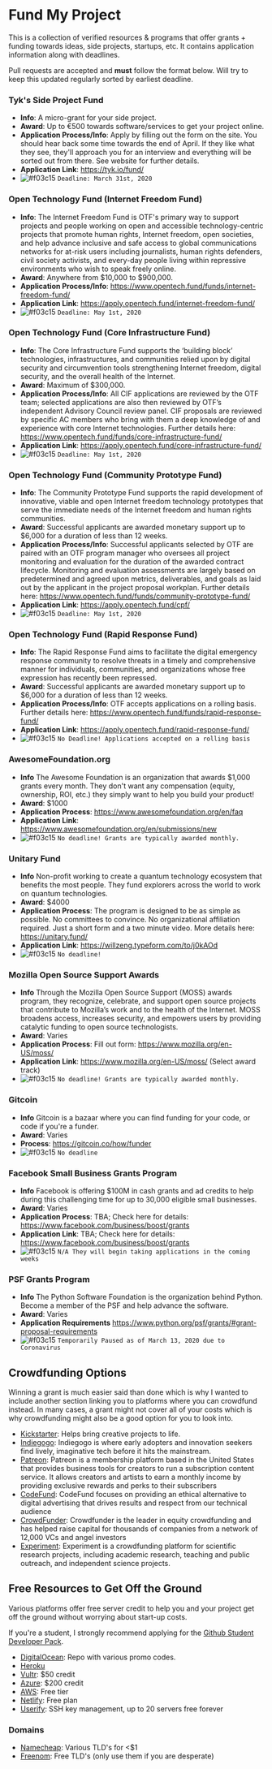 # Fund My Project
This is a collection of verified resources & programs that offer grants + funding towards ideas, side projects, startups, etc. It contains application information along with deadlines.

Pull requests are accepted and **must** follow the format below. Will try to keep this updated regularly sorted by earliest deadline.

### Tyk's Side Project Fund
* **Info**: A micro-grant for your side project.
* **Award**: Up to €500 towards software/services to get your project online.
* **Application Process/Info**: Apply by filling out the form on the site. You should hear back some time towards the end of April. If they like what they see, they'll approach you for an interview and everything will be sorted out from there. See website for further details.
* **Application Link**: https://tyk.io/fund/
* ![#f03c15](https://placehold.it/15/f03c15/000000?text=+) `Deadline: March 31st, 2020`

### Open Technology Fund (Internet Freedom Fund)
* **Info**: The Internet Freedom Fund is OTF's primary way to support projects and people working on open and accessible technology-centric projects that promote human rights, Internet freedom, open societies, and help advance inclusive and safe access to global communications networks for at-risk users including journalists, human rights defenders, civil society activists, and every-day people living within repressive environments who wish to speak freely online.
* **Award**: Anywhere from $10,000 to $900,000. 
* **Application Process/Info**: https://www.opentech.fund/funds/internet-freedom-fund/
* **Application Link**: https://apply.opentech.fund/internet-freedom-fund/
* ![#f03c15](https://placehold.it/15/f03c15/000000?text=+) `Deadline: May 1st, 2020`

### Open Technology Fund (Core Infrastructure Fund)
* **Info**: The Core Infrastructure Fund supports the ‘building block’ technologies, infrastructures, and communities relied upon by digital security and circumvention tools strengthening Internet freedom, digital security, and the overall health of the Internet.
* **Award**: Maximum of $300,000. 
* **Application Process/Info**: All CIF applications are reviewed by the OTF team; selected applications are also then reviewed by OTF’s independent Advisory Council review panel. CIF proposals are reviewed by specific AC members who bring with them a deep knowledge of and experience with core Internet technologies. Further details here: https://www.opentech.fund/funds/core-infrastructure-fund/
* **Application Link**: https://apply.opentech.fund/core-infrastructure-fund/
* ![#f03c15](https://placehold.it/15/f03c15/000000?text=+) `Deadline: May 1st, 2020`

### Open Technology Fund (Community Prototype Fund)
* **Info**: The Community Prototype Fund supports the rapid development of innovative, viable and open Internet freedom technology prototypes that serve the immediate needs of the Internet freedom and human rights communities.
* **Award**: Successful applicants are awarded monetary support up to $6,000 for a duration of less than 12 weeks.
* **Application Process/Info**: Successful applicants selected by OTF are paired with an OTF program manager who oversees all project monitoring and evaluation for the duration of the awarded contract lifecycle. Monitoring and evaluation assessments are largely based on predetermined and agreed upon metrics, deliverables, and goals as laid out by the applicant in the project proposal workplan. Further details here: https://www.opentech.fund/funds/community-prototype-fund/
* **Application Link**: https://apply.opentech.fund/cpf/
* ![#f03c15](https://placehold.it/15/f03c15/000000?text=+) `Deadline: May 1st, 2020`

### Open Technology Fund (Rapid Response Fund)
* **Info**: The Rapid Response Fund aims to facilitate the digital emergency response community to resolve threats in a timely and comprehensive manner for individuals, communities, and organizations whose free expression has recently been repressed.
* **Award**: Successful applicants are awarded monetary support up to $6,000 for a duration of less than 12 weeks.
* **Application Process/Info**: OTF accepts applications on a rolling basis. Further details here: https://www.opentech.fund/funds/rapid-response-fund/
* **Application Link**: https://apply.opentech.fund/rapid-response-fund/
* ![#f03c15](https://placehold.it/15/f03c15/000000?text=+) `No Deadline! Applications accepted on a rolling basis`

### AwesomeFoundation.org
* **Info** The Awesome Foundation is an organization that awards $1,000 grants every month. They don't want any compensation (equity, ownership, ROI, etc.) they simply want to help you build your product!
* **Award**: $1000
* **Application Process**: https://www.awesomefoundation.org/en/faq
* **Application Link**: https://www.awesomefoundation.org/en/submissions/new
* ![#f03c15](https://placehold.it/15/f03c15/000000?text=+) `No deadline! Grants are typically awarded monthly.`

### Unitary Fund
* **Info** Non-profit working to create a quantum technology ecosystem that benefits the most people. They fund explorers across the world to work on quantum technologies.
* **Award**: $4000
* **Application Process**: The program is designed to be as simple as possible. No committees to convince. No organizational affiliation required. Just a short form and a two minute video. More details here: https://unitary.fund/
* **Application Link**: https://willzeng.typeform.com/to/j0kAOd
* ![#f03c15](https://placehold.it/15/f03c15/000000?text=+) `No deadline!`

### Mozilla Open Source Support Awards
* **Info** Through the Mozilla Open Source Support (MOSS) awards program, they recognize, celebrate, and support open source projects that contribute to Mozilla’s work and to the health of the Internet. MOSS broadens access, increases security, and empowers users by providing catalytic funding to open source technologists.
* **Award**: Varies
* **Application Process**: Fill out form: https://www.mozilla.org/en-US/moss/
* **Application Link**: https://www.mozilla.org/en-US/moss/ (Select award track)
* ![#f03c15](https://placehold.it/15/f03c15/000000?text=+) `No deadline! Grants are typically awarded monthly.`

### Gitcoin
* **Info** Gitcoin is a bazaar where you can find funding for your code, or code if you're a funder.
* **Award**: Varies
* **Process**: https://gitcoin.co/how/funder
* ![#f03c15](https://placehold.it/15/f03c15/000000?text=+) `No deadline`

### Facebook Small Business Grants Program
* **Info** Facebook is offering $100M in cash grants and ad credits to help during this challenging time for up to 30,000 eligible small businesses.
* **Award**: Varies
* **Application Process**: TBA; Check here for details: https://www.facebook.com/business/boost/grants
* **Application Link**: TBA; Check here for details: https://www.facebook.com/business/boost/grants
* ![#f03c15](https://placehold.it/15/f03c15/000000?text=+) `N/A They will begin taking applications in the coming weeks`

### PSF Grants Program
* **Info** The Python Software Foundation is the organization behind Python. Become a member of the PSF and help advance the software.
* **Award**: Varies
* **Application Requirements** https://www.python.org/psf/grants/#grant-proposal-requirements
* ![#f03c15](https://placehold.it/15/f03c15/000000?text=+) `Temporarily Paused as of March 13, 2020 due to Coronavirus`

## Crowdfunding Options
Winning a grant is much easier said than done which is why I wanted to include another section linking you to platforms where you can crowdfund instead. In many cases, a grant might not cover all of your costs which is why crowdfunding might also be a good option for you to look into.

* [Kickstarter](https://kickstarter.com): Helps bring creative projects to life.
* [Indiegogo](https://www.indiegogo.com/): Indiegogo is where early adopters and innovation seekers find lively, imaginative tech before it hits the mainstream.
* [Patreon](https://www.patreon.com/): Patreon is a membership platform based in the United States that provides business tools for creators to run a subscription content service. It allows creators and artists to earn a monthly income by providing exclusive rewards and perks to their subscribers
* [CodeFund](https://codefund.io): CodeFund focuses on providing an ethical alternative to digital advertising that drives results and respect from our technical audience
* [CrowdFunder](https://crowdfunder.com): Crowdfunder is the leader in equity crowdfunding and has helped raise capital for thousands of companies from a network of 12,000 VCs and angel investors 
* [Experiment](https://experiment.com): Experiment is a crowdfunding platform for scientific research projects, including academic research, teaching and public outreach, and independent science projects.

## Free Resources to Get Off the Ground
Various platforms offer free server credit to help you and your project get off the ground without worrying about start-up costs.

If you're a student, I strongly recommend applying for the [Github Student Developer Pack](https://education.github.com/pack).

* [DigitalOcean](https://gist.github.com/giansalex/8be8b68dce8f4e2e8dc228cb599a596c): Repo with various promo codes.
* [Heroku](https://www.heroku.com/free)
* [Vultr](https://www.vultr.com/promo/try50/?service=try50&gclid=Cj0KCQjw9tbzBRDVARIsAMBplx8xj-tqmDkAI7YigFg4d-Nx2ViGTBNM_7p-nwcnLbzAftOesPXwb5oaAtx1EALw_wcB): $50 credit
* [Azure](https://azure.microsoft.com/en-us/free/search/?&ef_id=Cj0KCQjw9tbzBRDVARIsAMBplx9PigtIuHm8Qq-BZUg08QQH_MRNiPe4veK6J6U7z7kA0M28LtyIuEMaAmjUEALw_wcB:G:s&OCID=AID2000128_SEM_9abWh9Gi&MarinID=9abWh9Gi_287508793827_free%20aws%20credits_e_c__55584146309_kwd-458022906128&lnkd=Google_Azure_compete&gclid=Cj0KCQjw9tbzBRDVARIsAMBplx9PigtIuHm8Qq-BZUg08QQH_MRNiPe4veK6J6U7z7kA0M28LtyIuEMaAmjUEALw_wcB): $200 credit
* [AWS](https://aws.amazon.com/free/?all-free-tier.sort-by=item.additionalFields.SortRank&all-free-tier.sort-order=asc): Free tier
* [Netlify](https://app.netlify.com/signup?_ga=2.78488534.316458120.1584819332-1497192649.1584819332): Free plan
* [Userify](https://userify.com): SSH key management, up to 20 servers free forever

### Domains
* [Namecheap](https://www.namecheap.com/promos/amazing98s/): Various TLD's for <$1
* [Freenom](https://www.freenom.com/en/index.html?lang=en): Free TLD's (only use them if you are desperate)


